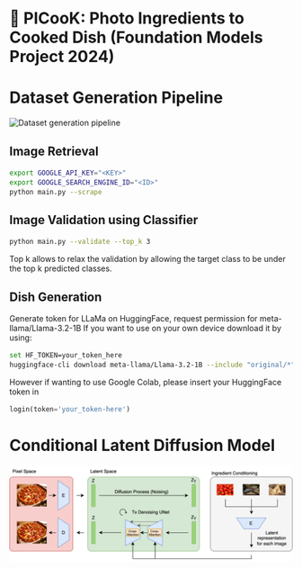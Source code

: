 # :cake: PICooK: Photo Ingredients to Cooked Dish (Foundation Models Project 2024)

# Dataset Generation Pipeline

![Dataset generation pipeline](imgs/data_generation_pipeline.svg)

## Image Retrieval
```bash
export GOOGLE_API_KEY="<KEY>"
export GOOGLE_SEARCH_ENGINE_ID="<ID>"
python main.py --scrape
```

## Image Validation using Classifier
```bash
python main.py --validate --top_k 3
```
Top k allows to relax the validation by allowing the target class to be under the top k predicted classes.

## Dish Generation
Generate token for LLaMa on HuggingFace, request permission for meta-llama/Llama-3.2-1B
If you want to use on your own device download it by using:
```bash
set HF_TOKEN=your_token_here
huggingface-cli download meta-llama/Llama-3.2-1B --include "original/*" --local-dir /path/to/save/directory/Llama-3.2-1B
```
However if wanting to use Google Colab, please insert your HuggingFace token in
```python
login(token='your_token-here')
```

# Conditional Latent Diffusion Model

![Diffusion model](imgs/conditional_diffusion_model.svg)